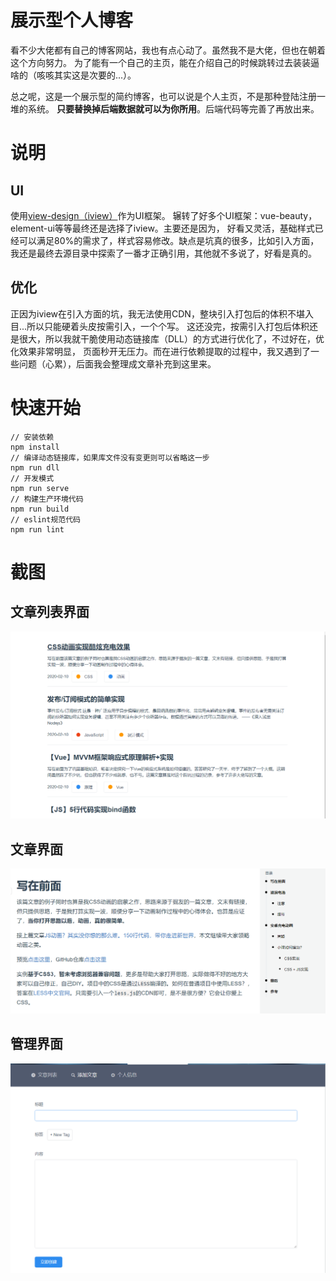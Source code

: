 # 展示型个人博客
看不少大佬都有自己的博客网站，我也有点心动了。虽然我不是大佬，但也在朝着这个方向努力。
为了能有一个自己的主页，能在介绍自己的时候跳转过去装装逼啥的（咳咳其实这是次要的...）。

总之呢，这是一个展示型的简约博客，也可以说是个人主页，不是那种登陆注册一堆的系统。
**只要替换掉后端数据就可以为你所用**。后端代码等完善了再放出来。

# 说明
## UI
使用[view-design（iview）](https://www.iviewui.com/docs/introduce)作为UI框架。
辗转了好多个UI框架：vue-beauty，element-ui等等最终还是选择了iview。主要还是因为，
好看又灵活，基础样式已经可以满足80%的需求了，样式容易修改。缺点是坑真的很多，比如引入方面，
我还是最终去源目录中探索了一番才正确引用，其他就不多说了，好看是真的。

## 优化
正因为iview在引入方面的坑，我无法使用CDN，整块引入打包后的体积不堪入目...所以只能硬着头皮按需引入，一个个写。
这还没完，按需引入打包后体积还是很大，所以我就干脆使用动态链接库（DLL）的方式进行优化了，不过好在，优化效果非常明显，
页面秒开无压力。而在进行依赖提取的过程中，我又遇到了一些问题（心累），后面我会整理成文章补充到这里来。

# 快速开始
```
// 安装依赖
npm install
// 编译动态链接库，如果库文件没有变更则可以省略这一步
npm run dll
// 开发模式
npm run serve
// 构建生产环境代码
npm run build
// eslint规范代码
npm run lint
```

# 截图
## 文章列表界面
![文章列表](./screenshots/list.png)

## 文章界面
![文章界面](./screenshots/article.png)

## 管理界面
![管理界面](./screenshots/admin.png)

